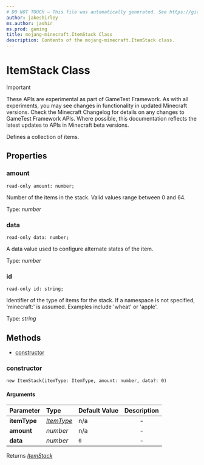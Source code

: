 ```yaml
---
# DO NOT TOUCH — This file was automatically generated. See https://github.com/Mojang/MinecraftScriptingApiDocsGenerator to modify descriptions, examples, etc.
author: jakeshirley
ms.author: jashir
ms.prod: gaming
title: mojang-minecraft.ItemStack Class
description: Contents of the mojang-minecraft.ItemStack class.
---
```

# ItemStack Class
>[!IMPORTANT]
>These APIs are experimental as part of GameTest Framework. As with all experiments, you may see changes in functionality in updated Minecraft versions. Check the Minecraft Changelog for details on any changes to GameTest Framework APIs. Where possible, this documentation reflects the latest updates to APIs in Minecraft beta versions.


Defines a collection of items.

## Properties
### **amount**
`read-only amount: number;`

Number of the items in the stack. Valid values range between 0 and 64.

Type: *number*


### **data**
`read-only data: number;`

A data value used to configure alternate states of the item.

Type: *number*


### **id**
`read-only id: string;`

Identifier of the type of items for the stack. If a namespace is not specified, 'minecraft:' is assumed. Examples include 'wheat' or 'apple'.

Type: *string*



## Methods
- [constructor](#constructor)
  
### **constructor**
`
new ItemStack(itemType: ItemType, amount: number, data?: 0)
`

#### Arguments
| Parameter | Type | Default Value | Description |
| :--- | :--- | :--- | :---: |
| **itemType** | [*ItemType*](ItemType.md) | n/a | - |
| **amount** | *number* | n/a | - |
| **data** | *number* | `0` | - |

Returns [*ItemStack*](ItemStack.md)



